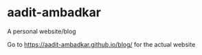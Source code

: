 # aadit-ambadkar

A personal website/blog

Go to https://aadit-ambadkar.github.io/blog/ for the actual website

